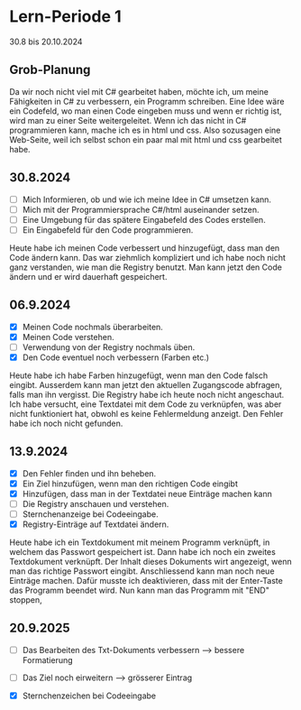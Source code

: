 # Lern-Periode 1

30.8 bis 20.10.2024

## Grob-Planung

Da wir noch nicht viel mit C# gearbeitet haben, möchte ich, um meine Fähigkeiten in C# zu verbessern, ein Programm schreiben. Eine Idee wäre ein Codefeld, wo man einen Code eingeben muss und wenn er richtig ist, wird man zu einer Seite weitergeleitet. Wenn ich das nicht in C# programmieren kann, mache ich es in html und css. Also sozusagen eine Web-Seite, weil ich selbst schon ein paar mal mit html und css gearbeitet habe.

## 30.8.2024
- [ ] Mich Informieren, ob und wie ich meine Idee in C# umsetzen kann.
- [ ] Mich mit der Programmiersprache C#/html auseinander setzen.
- [ ] Eine Umgebung für das spätere Eingabefeld des Codes erstellen.
- [ ] Ein Eingabefeld für den Code programmieren.

Heute habe ich meinen Code verbessert und hinzugefügt, dass man den Code ändern kann. Das war ziehmlich kompliziert und ich habe noch nicht ganz verstanden, wie man die Registry benutzt. Man kann jetzt den Code ändern und er wird dauerhaft gespeichert.

## 06.9.2024

- [x] Meinen Code nochmals überarbeiten.
- [x] Meinen Code verstehen.
- [ ] Verwendung von der Registry nochmals üben.
- [x] Den Code eventuel noch verbessern (Farben etc.)

Heute habe ich habe Farben hinzugefügt, wenn man den Code falsch eingibt. Ausserdem kann man jetzt den aktuellen Zugangscode abfragen, falls man ihn vergisst. Die Registry habe ich heute noch nicht angeschaut. Ich habe versucht, eine Textdatei mit dem Code zu verknüpfen, was aber nicht funktioniert hat, obwohl es keine Fehlermeldung anzeigt. Den Fehler habe ich noch nicht gefunden.

## 13.9.2024

- [x] Den Fehler finden und ihn beheben.
- [x] Ein Ziel hinzufügen, wenn man den richtigen Code eingibt
- [x] Hinzufügen, dass man in der Textdatei neue Einträge machen kann
- [ ] Die Registry anschauen und verstehen.
- [ ] Sternchenanzeige bei Codeeingabe.
- [x] Registry-Einträge auf Textdatei ändern.

Heute habe ich ein Textdokument mit meinem Programm verknüpft, in welchem das Passwort gespeichert ist. Dann habe ich noch ein zweites Textdokument verknüpft. Der Inhalt dieses Dokuments wirt angezeigt, wenn man das richtige Passwort eingibt. Anschliessend kann man noch neue Einträge machen. Dafür musste ich deaktivieren, dass mit der Enter-Taste das Programm beendet wird. Nun kann man das Programm mit "END" stoppen,

## 20.9.2025

- [ ] Das Bearbeiten des Txt-Dokuments verbessern --> bessere Formatierung
- [ ] Das Ziel noch eirweitern --> grösserer Eintrag
- [x] Sternchenzeichen bei Codeeingabe


